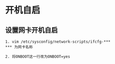 # 开机自启

## 设置网卡开机自启

    1. vim /etc/sysconfig/network-scripts/ifcfg-***
    *** 为网卡名称

    2. 将ONBOOT这一行改为ONBOOT=yes
